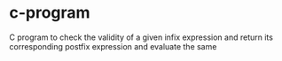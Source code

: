 # c-program
C program to check the validity of a given infix expression and return its corresponding postfix expression and evaluate the same
